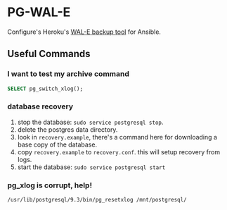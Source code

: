 # PG-WAL-E

Configure's Heroku's [WAL-E backup tool](https://github.com/wal-e/wal-e) for Ansible.

## Useful Commands

### I want to test my archive command

```sql
SELECT pg_switch_xlog();
```

### database recovery

1. stop the database: `sudo service postgresql stop`.
2. delete the postgres data directory.
3. look in `recovery.example`, there's a command here for downloading a base
  copy of the database.
4. copy `recovery.example` to `recovery.conf`. this will setup recovery from logs.
5. start the database: `sudo service postgresql start`

### pg_xlog is corrupt, help!

```shell
/usr/lib/postgresql/9.3/bin/pg_resetxlog /mnt/postgresql/
```
